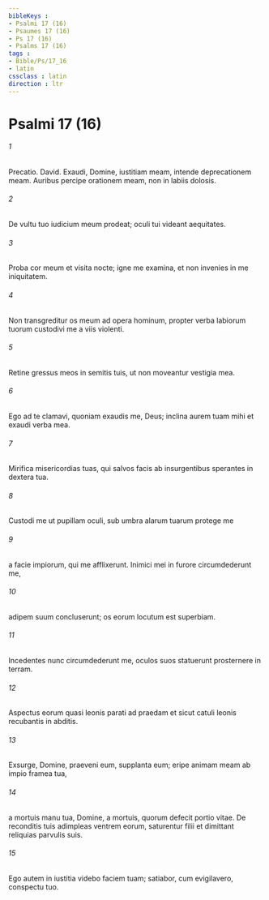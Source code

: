 ```yaml
---
bibleKeys : 
- Psalmi 17 (16)
- Psaumes 17 (16)
- Ps 17 (16)
- Psalms 17 (16)
tags : 
- Bible/Ps/17_16
- latin
cssclass : latin
direction : ltr
---
```


# Psalmi 17 (16)

###### 1
Precatio. David. Exaudi, Domine, iustitiam meam, intende deprecationem meam. Auribus percipe orationem meam, non in labiis dolosis.
###### 2
De vultu tuo iudicium meum prodeat; oculi tui videant aequitates.
###### 3
Proba cor meum et visita nocte; igne me examina, et non invenies in me iniquitatem.
###### 4
Non transgreditur os meum ad opera hominum, propter verba labiorum tuorum custodivi me a viis violenti.
###### 5
Retine gressus meos in semitis tuis, ut non moveantur vestigia mea.
###### 6
Ego ad te clamavi, quoniam exaudis me, Deus; inclina aurem tuam mihi et exaudi verba mea.
###### 7
Mirifica misericordias tuas, qui salvos facis ab insurgentibus sperantes in dextera tua.
###### 8
Custodi me ut pupillam oculi, sub umbra alarum tuarum protege me
###### 9
a facie impiorum, qui me afflixerunt. Inimici mei in furore circumdederunt me,
###### 10
adipem suum concluserunt; os eorum locutum est superbiam.
###### 11
Incedentes nunc circumdederunt me, oculos suos statuerunt prosternere in terram.
###### 12
Aspectus eorum quasi leonis parati ad praedam et sicut catuli leonis recubantis in abditis.
###### 13
Exsurge, Domine, praeveni eum, supplanta eum; eripe animam meam ab impio framea tua,
###### 14
a mortuis manu tua, Domine, a mortuis, quorum defecit portio vitae. De reconditis tuis adimpleas ventrem eorum, saturentur filii et dimittant reliquias parvulis suis.
###### 15
Ego autem in iustitia videbo faciem tuam; satiabor, cum evigilavero, conspectu tuo.
